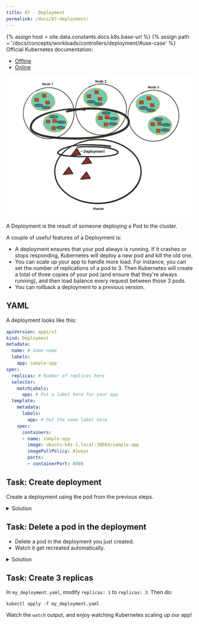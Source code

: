 ```yaml
---
title: 07 - Deployment
permalink: /docs/07-deployment/
---
```

{% assign host = site.data.constants.docs.k8s.base-url %}
{% assign path = '/docs/concepts/workloads/controllers/deployment/#use-case' %}
Official Kubernetes documentation:
* [Offline]({{host.offline}}{{path}})
* [Online]({{host.online}}{{path}})


![text](../../assets/img/deployment.png)

A Deployment is the result of someone deploying a Pod to the cluster. 

A couple of useful features of a Deployment is:
* A deployment ensures that your pod always is running. If it crashes or stops responding, Kubernetes will
deploy a new pod and kill the old one.
* You can scale up your app to handle more load. For instance, you can set the number of replications of a pod
to 3. Then Kubernetes will create a total of three copies of your pod (and ensure that they're always running), and then load
balance every request between those 3 pods.
* You can rollback a deployment to a previous version.

## YAML

A deployment looks like this:

```yaml
apiVersion: apps/v1
kind: Deployment
metadata:
  name: # Some name
  labels:
    app: sample-app
spec:
  replicas: # Number of replicas here
  selector:
    matchLabels:
      app: # Put a label here for your app
  template:
    metadata:
      labels:
        app: # Put the same label here
    spec:
      containers:
      - name: sample-app
        image: ubuntu-k8s-1.local:30603/sample-app
        imagePullPolicy: Always
        ports:
        - containerPort: 8080

```

## Task: Create deployment

Create a deployment using the pod from the previous steps.

<details>
 <summary>Solution</summary>
 <div markdown="1">

```
# Watch results
watch kubectl get deployment

# Put the content in the YAML below into a file, my_deployment.yaml
kubectl apply -f my_deployment.yaml
```
Switch back to first terminal, and observe that the deployment is created.

```yaml
apiVersion: apps/v1
kind: Deployment
metadata:
  name: sample-app-deployment
  labels:
    app: sample-app
spec:
  replicas: 1
  selector:
    matchLabels:
      app: sample-app
  template:
    metadata:
      labels:
        app: sample-app
    spec:
      containers:
      - name: sample-app
        image: ubuntu-k8s-1.local:30603/sample-app
        imagePullPolicy: Always
        ports:
        - containerPort: 8080

```

 </div>
</details>


## Task: Delete a pod in the deployment

* Delete a pod in the deployment you just created.
* Watch it get recreated automatically.

<details>
 <summary>Solution</summary>
 <div markdown="1">


Stop the `watch` command from above, and instead run

```
watch kubectl get po
```

Now, this command should output something like:


```
NAME                                     READY     STATUS    RESTARTS   AGE
sample-app-deployment-7776c6b654-sshv8   1/1       Running   0          1m
```

Delete the listed pod. In this example, the command is:

```
kubectl delete po sample-app-deployment-7776c6b654-sshv8
```

and watch the `watch` output.

You should see something like this:

```
NAME                                    READY     STATUS              RESTARTS   AGE
sample-app-deployment-864bcb76f-9c7gn   0/1       Terminating         0          1m
sample-app-deployment-864bcb76f-pg9jk   0/1       ContainerCreating   0          <invalid>
```

Awesome, Kubernetes is auto creating a new pod since the first was killed.

 </div>
</details>

## Task: Create 3 replicas

In `my_deployment.yaml`, modify `replicas: 1` to `replicas: 3`. Then do:

```
kubectl apply -f my_deployment.yaml
```

Watch the `watch` output, and enjoy watching Kubernetes scaling up our app!
